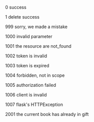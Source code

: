 0 success

1 delete success

999 sorry, we made a mistake

1000 invalid parameter

1001 the resource are not_found

1002 token is invalid

1003 token is expired

1004 forbidden, not in scope

1005 authorization failed

1006 client is invalid

1007 flask's HTTPException

2001 the current book has already in gift